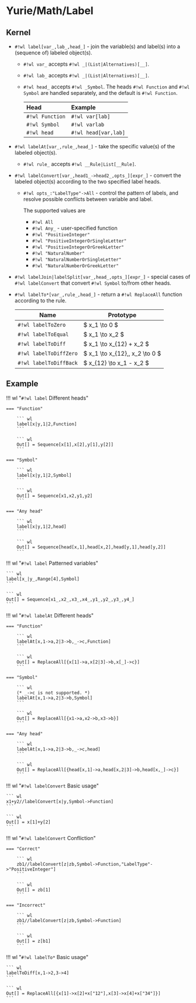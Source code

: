# Yurie/Math/Label


## Kernel

* `#!wl label[var_,lab_,head_]` - join the variable(s) and label(s) into a (sequence of) labeled object(s).

    * `#!wl var_` accepts `#!wl _|(List|Alternatives)[__]`.

    * `#!wl lab_` accepts `#!wl _|(List|Alternatives)[__]`.

    * `#!wl head_` accepts `#!wl _Symbol`. The heads `#!wl Function` and `#!wl Symbol` are handled separately, and the default is `#!wl Function`.

        | Head            | Example              |
        | :-------------- | :------------------- |
        | `#!wl Function` | `#!wl var[lab]`      |
        | `#!wl Symbol`   | `#!wl varlab`        |
        | `#!wl head`     | `#!wl head[var,lab]` |


* `#!wl labelAt[var_,rule_,head_]` - take the specific value(s) of the labeled object(s).

    * `#!wl rule_` accepts `#!wl __Rule|List[__Rule]`.


* `#!wl labelConvert[var_,head1_->head2_,opts_][expr_]` - convert the labeled object(s) according to the two specified label heads.

    * `#!wl opts_:"LabelType"->All` - control the pattern of labels, and resolve possible conflicts between variable and label.

        The supported values are

        * `#!wl All`
        * `#!wl Any_` - user-specified function
        * `#!wl "PositiveInteger"`
        * `#!wl "PositiveIntegerOrSingleLetter"`
        * `#!wl "PositiveIntegerOrGreekLetter"`
        * `#!wl "NaturalNumber"`
        * `#!wl "NaturalNumberOrSingleLetter"`
        * `#!wl "NaturalNumberOrGreekLetter"`


* `#!wl labelJoin|labelSplit[var_,head_,opts_][expr_]` - special cases of `#!wl labelConvert` that convert `#!wl Symbol` to/from other heads.


* `#!wl labelTo*[var_,rule_,head_]` - return a `#!wl ReplaceAll` function according to the rule.

    | Name                   | Prototype                       |
    | ---------------------- | ------------------------------- |
    | `#!wl labelToZero`     | $ x_1 \to 0 $                   |
    | `#!wl labelToEqual`    | $ x_1 \to x_2 $                 |
    | `#!wl labelToDiff`     | $ x_1 \to x_{12} + x_2 $        |
    | `#!wl labelToDiffZero` | $ x_1 \to x_{12},\, x_2 \to 0 $ |
    | `#!wl labelToDiffBack` | $ x_{12} \to x_1 - x_2 $        |


## Example

!!! wl "`#!wl label` Different heads"

    === "Function"

        ``` wl
        label[x|y,1|2,Function]
        ```

        ``` wl
        Out[] = Sequence[x[1],x[2],y[1],y[2]]
        ```

    === "Symbol"

        ``` wl
        label[x|y,1|2,Symbol]
        ```

        ``` wl
        Out[] = Sequence[x1,x2,y1,y2]
        ```

    === "Any head"

        ``` wl
        label[x|y,1|2,head]
        ```

        ``` wl
        Out[] = Sequence[head[x,1],head[x,2],head[y,1],head[y,2]]
        ```


!!! wl "`#!wl label` Patterned variables"

    ``` wl
    label[x_|y_,Range[4],Symbol]
    ```

    ``` wl
    Out[] = Sequence[x1_,x2_,x3_,x4_,y1_,y2_,y3_,y4_]
    ```


!!! wl "`#!wl labelAt` Different heads"

    === "Function"

        ``` wl
        labelAt[x,1->a,2|3->b,_->c,Function]
        ```

        ``` wl
        Out[] = ReplaceAll[{x[1]->a,x[2|3]->b,x[_]->c}]
        ```

    === "Symbol"

        ``` wl
        (* _->c is not supported. *)
        labelAt[x,1->a,2|3->b,Symbol]
        ```

        ``` wl
        Out[] = ReplaceAll[{x1->a,x2->b,x3->b}]
        ```

    === "Any head"

        ``` wl
        labelAt[x,1->a,2|3->b,_->c,head]
        ```

        ``` wl
        Out[] = ReplaceAll[{head[x,1]->a,head[x,2|3]->b,head[x,_]->c}]
        ```


!!! wl "`#!wl labelConvert` Basic usage"

    ``` wl
    x1+y2//labelConvert[x|y,Symbol->Function]
    ```

    ``` wl
    Out[] = x[1]+y[2]
    ```


!!! wl "`#!wl labelConvert` Confliction"

    === "Correct"

        ``` wl
        zb1//labelConvert[z|zb,Symbol->Function,"LabelType"->"PositiveInteger"]
        ```

        ``` wl
        Out[] = zb[1]
        ```

    === "Incorrect"

        ``` wl
        zb1//labelConvert[z|zb,Symbol->Function]
        ```

        ``` wl
        Out[] = z[b1]
        ```


!!! wl "`#!wl labelTo*` Basic usage"

    ``` wl
    labelToDiff[x,1->2,3->4]
    ```

    ``` wl
    Out[] = ReplaceAll[{x[1]->x[2]+x["12"],x[3]->x[4]+x["34"]}]
    ```
